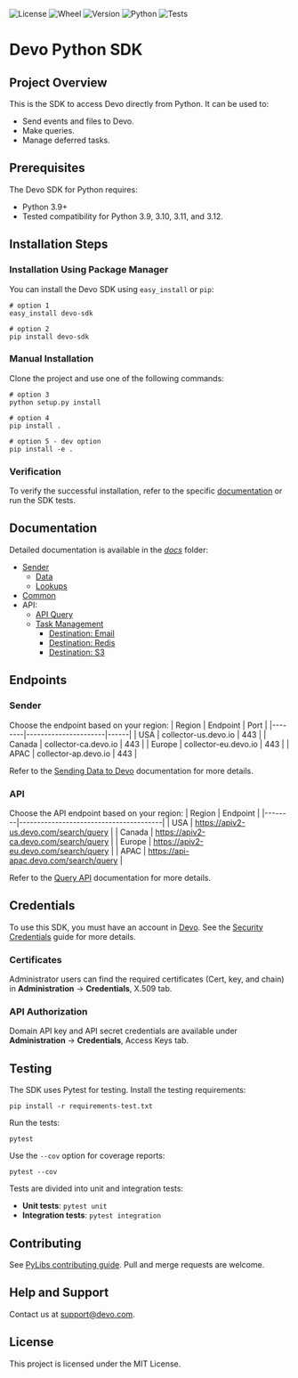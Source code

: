 ![License](https://img.shields.io/github/license/DevoInc/python-sdk)
![Wheel](https://img.shields.io/pypi/wheel/devo-sdk)
![Version](https://img.shields.io/pypi/v/devo-sdk)
![Python](https://img.shields.io/pypi/pyversions/devo-sdk)
![Tests](https://github.com/DevoInc/python-sdk/actions/workflows/python-pull-request.yml/badge.svg)


# Devo Python SDK

## Project Overview
This is the SDK to access Devo directly from Python. It can be used to:
- Send events and files to Devo.
- Make queries.
- Manage deferred tasks.

## Prerequisites
The Devo SDK for Python requires:
- Python 3.9+
- Tested compatibility for Python 3.9, 3.10, 3.11, and 3.12.

## Installation Steps
### Installation Using Package Manager
You can install the Devo SDK using `easy_install` or `pip`:
```console
# option 1
easy_install devo-sdk

# option 2
pip install devo-sdk
```

### Manual Installation
Clone the project and use one of the following commands:
```console
# option 3
python setup.py install

# option 4
pip install .

# option 5 - dev option
pip install -e .
```

### Verification
To verify the successful installation, refer to the specific [documentation](docs) or run the SDK tests.

## Documentation
Detailed documentation is available in the _[docs](docs)_ folder:
- [Sender](docs/sender/sender.md)
  - [Data](docs/sender/data.md)
  - [Lookups](docs/sender/lookup.md)
- [Common](docs/common.md)
- API:
  - [API Query](docs/api/api.md)
  - [Task Management](docs/api/task.md)
    - [Destination: Email](docs/api/destination_email.md)
    - [Destination: Redis](docs/api/destination_redis.md)
    - [Destination: S3](docs/api/destination_s3.md)

## Endpoints
### Sender
Choose the endpoint based on your region:
| Region | Endpoint             | Port |
|--------|----------------------|------|
| USA    | collector-us.devo.io | 443  |
| Canada | collector-ca.devo.io | 443  |
| Europe | collector-eu.devo.io | 443  |
| APAC   | collector-ap.devo.io | 443  |

Refer to the [Sending Data to Devo](https://docs.devo.com/space/latest/94652410/Sending%20data%20to%20Devo) documentation for more details.

### API
Choose the API endpoint based on your region:
| Region | Endpoint                               |
|--------|----------------------------------------|
| USA    | <https://apiv2-us.devo.com/search/query> |
| Canada | <https://apiv2-ca.devo.com/search/query> |
| Europe | <https://apiv2-eu.devo.com/search/query> |
| APAC   | <https://api-apac.devo.com/search/query> |

Refer to the [Query API](https://docs.devo.com/space/latest/95128275/Query%20API) documentation for more details.

## Credentials
To use this SDK, you must have an account in [Devo](https://www.devo.com/). See the [Security Credentials](https://docs.devo.com/space/latest/94763701/Security%20credentials) guide for more details.

### Certificates
Administrator users can find the required certificates (Cert, key, and chain) in **Administration** → **Credentials**, X.509 tab.

### API Authorization
Domain API key and API secret credentials are available under **Administration** → **Credentials**, Access Keys tab.

## Testing
The SDK uses Pytest for testing. Install the testing requirements:
```console
pip install -r requirements-test.txt
```

Run the tests:
```console
pytest
```
Use the `--cov` option for coverage reports:
```console
pytest --cov
```

Tests are divided into unit and integration tests:
- **Unit tests**: `pytest unit`
- **Integration tests**: `pytest integration`

## Contributing
See [PyLibs contributing guide](CONTRIBUTING.md). Pull and merge requests are welcome.

## Help and Support
Contact us at support@devo.com.

## License
This project is licensed under the MIT License.

